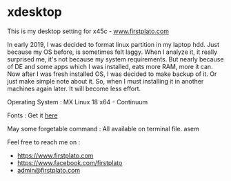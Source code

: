 # xdesktop
This is my desktop setting for x45c - www.firstplato.com

In early 2019, I was decided to format linux partition in my laptop hdd. Just because my OS before, is sometimes felt laggy. When I analyze it, it really surprised me, it's not because my system requirements. But nearly because of DE and some apps which I was installed, eats more RAM, more it can. Now after I was fresh installed OS, I was decided to make backup of it. Or just make simple note about it. So, when I must installing it in another machines again later. It will become less effort.

Operating System :
MX Linux 18 x64 - Continuum

Fonts :
Get it <a href="https://github.com/ipang-dwi/xfonts">here</a>

May some forgetable command :
All available on terminal file. 
asem

Feel free to reach me on :
- https://www.firstplato.com
- https://www.facebook.com/firstplato
- admin@firstplato.com
